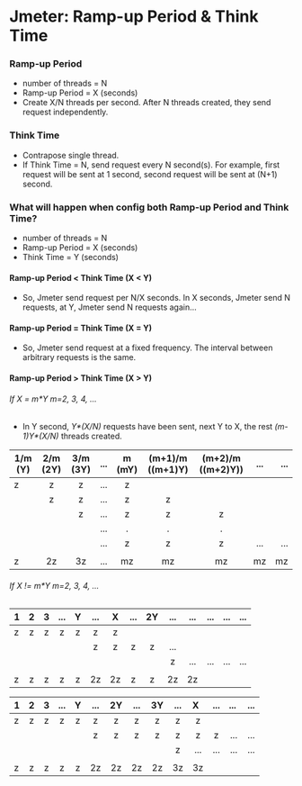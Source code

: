 # Jmeter: Ramp-up Period & Think Time

### Ramp-up Period
* number of threads = N
* Ramp-up Period = X (seconds)
* Create X/N threads per second. After N threads created, they send request independently.

### Think Time
* Contrapose single thread.
* If Think Time = N, send request every N second(s). For example, first request will be sent at 1 second, second request will be sent at (N+1) second.

### What will happen when config both Ramp-up Period and Think Time?
* number of threads = N
* Ramp-up Period = X (seconds)
* Think Time = Y (seconds)

#### Ramp-up Period < Think Time (X < Y)
* So, Jmeter send request per N/X seconds. In X seconds, Jmeter send N requests, at Y, Jmeter send N requests again... 

#### Ramp-up Period = Think Time (X = Y)
* So, Jmeter send request at a fixed frequency. The interval between arbitrary requests is the same.

#### Ramp-up Period > Think Time (X > Y)

###### If X = m*Y m=2, 3, 4, ...
* In Y second, _Y*(X/N)_ requests have been sent, next Y to X, the rest _(m-1)Y*(X/N)_ threads created.

| 1/m (Y) | 2/m (2Y) | 3/m (3Y) | ... | m (mY) | (m+1)/m ((m+1)Y) | (m+2)/m ((m+2)Y)) | ... | ... |
| ------- |:--------:|:--------:|:---:|:------:|:----------------:|:-----------------:|:---:|----:|
| z       | z        | z        | ... | z      |                  |                   |     |     |
|         | z        | z        | ... | z      | z                |                   |     |     |
|         |          | z        | ... | z      | z                | z                 |     |     |
|         |          |          | ... | .      | .                | .                 |     |     |
|         |          |          | ... | z      | z                | z                 | ... | ... |
|         |          |          |     |        |                  |                   |     |     |
| z       | 2z       | 3z       | ... | mz     | mz               | mz                |  mz | mz  |

###### If X != m*Y m=2, 3, 4, ...
| 1 | 2 | 3 | ... | Y  | ... | X  | ... | 2Y | ... | ... | ... | ... | ... |
| - |:-:|:-:|:---:|:--:|:---:|:--:|:---:|:--:|:---:|:---:|:---:|:---:|----:|
| z | z | z | z   | z  | z   | z  |     |    |     |     |     |     |     |
|   |   |   |     |    | z   | z  | z   | z  | ... |     |     |     |     |
|   |   |   |     |    |     |    |     |    | z   | ... | ... | ... | ... |
|   |   |   |     |    |     |    |     |    |     |     |     |     |     |
| z | z | z |  z  | z  | 2z  | 2z | z   | z  | 2z  | 2z  |     |     |     |

| 1 | 2 | 3 | ... | Y  | ... | 2Y | ... | 3Y  | ... | X   | ... | ... | ... |
| - |:-:|:-:|:---:|:--:|:---:|:--:|:---:|:---:|:---:|:---:|:---:|:---:|----:|
| z | z | z | z   | z  | z   | z  | z   | z   | z   | z   |     |     |     |
|   |   |   |     |    | z   | z  | z   | z   | z   | z   | z   | ... | ... |
|   |   |   |     |    |     |    |     |     | z   | ... | ... | ... | ... |
|   |   |   |     |    |     |    |     |     |     |     |     |     |     |
| z | z | z |  z  | z  | 2z  | 2z | 2z  | 2z  | 3z  | 3z  |     |     |     |

